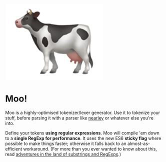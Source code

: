 ![](cow.png)

Moo!
====

Moo is a highly-optimised tokenizer/lexer generator. Use it to tokenize your stuff, before parsing it with a parser like [nearley](https://github.com/hardmath123/nearley) or whatever else you're into.

Define your tokens **using regular expressions**. Moo will compile 'em down to a **single RegExp for performance**. It uses the new ES6 **sticky flag** where possible to make things faster; otherwise it falls back to an almost-as-efficient workaround. (For more than you ever wanted to know about this, read [adventures in the land of substrings and RegExps](http://mrale.ph/blog/2016/11/23/making-less-dart-faster.html).)

